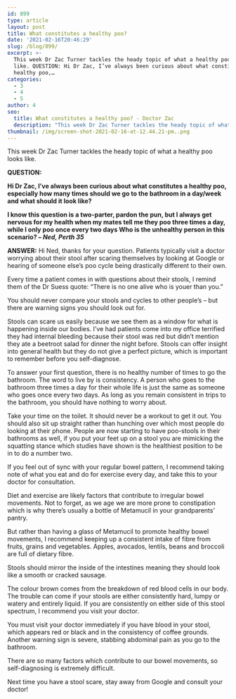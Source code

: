 ```yaml
---
id: 899
type: article
layout: post
title: What constitutes a healthy poo?
date: '2021-02-16T20:46:29'
slug: /blog/899/
excerpt: >-
  This week Dr Zac Turner tackles the heady topic of what a healthy poo looks
  like. QUESTION: Hi Dr Zac, I’ve always been curious about what constitutes a
  healthy poo,…
categories:
  - 3
  - 4
  - 5
author: 4
seo:
  title: What constitutes a healthy poo? - Doctor Zac
  description: "This week Dr Zac Turner tackles the heady topic of what a healthy poo looks like. QUESTION:\_ Hi Dr Zac, I’ve always been curious about what constitutes a healthy poo,..."
thumbnail: /img/screen-shot-2021-02-16-at-12.44.21-pm..png
---
```

This week Dr Zac Turner tackles the heady topic of what a healthy poo looks like.

**QUESTION:** 

**Hi Dr Zac, I’ve always been curious about what constitutes a healthy poo, especially how many times should we go to the bathroom in a day/week and what should it look like?**

**I know this question is a two-parter, pardon the pun, but I always get nervous for my health when my mates tell me they poo three times a day, while I only poo once every two days Who is the unhealthy person in this scenario? – _Ned, Perth 35_**

**ANSWER:** Hi Ned, thanks for your question. Patients typically visit a doctor worrying about their stool after scaring themselves by looking at Google or hearing of someone else’s poo cycle being drastically different to their own.

Every time a patient comes in with questions about their stools, I remind them of the Dr Suess quote: “There is no one alive who is youer than you.”

You should never compare your stools and cycles to other people’s – but there are warning signs you should look out for.

Stools can scare us easily because we see them as a window for what is happening inside our bodies. I’ve had patients come into my office terrified they had internal bleeding because their stool was red but didn’t mention they ate a beetroot salad for dinner the night before. Stools can offer insight into general health but they do not give a perfect picture, which is important to remember before you self-diagnose.

To answer your first question, there is no healthy number of times to go the bathroom. The word to live by is consistency. A person who goes to the bathroom three times a day for their whole life is just the same as someone who goes once every two days. As long as you remain consistent in trips to the bathroom, you should have nothing to worry about.

Take your time on the toilet. It should never be a workout to get it out. You should also sit up straight rather than hunching over which most people do looking at their phone. People are now starting to have poo-stools in their bathrooms as well, if you put your feet up on a stool you are mimicking the squatting stance which studies have shown is the healthiest position to be in to do a number two.

If you feel out of sync with your regular bowel pattern, I recommend taking note of what you eat and do for exercise every day, and take this to your doctor for consultation.

Diet and exercise are likely factors that contribute to irregular bowel movements. Not to forget, as we age we are more prone to constipation which is why there’s usually a bottle of Metamucil in your grandparents’ pantry.

But rather than having a glass of Metamucil to promote healthy bowel movements, I recommend keeping up a consistent intake of fibre from fruits, grains and vegetables. Apples, avocados, lentils, beans and broccoli are full of dietary fibre.

Stools should mirror the inside of the intestines meaning they should look like a smooth or cracked sausage.

The colour brown comes from the breakdown of red blood cells in our body. The trouble can come if your stools are either consistently hard, lumpy or watery and entirely liquid. If you are consistently on either side of this stool spectrum, I recommend you visit your doctor.

You must visit your doctor immediately if you have blood in your stool, which appears red or black and in the consistency of coffee grounds. Another warning sign is severe, stabbing abdominal pain as you go to the bathroom.

There are so many factors which contribute to our bowel movements, so self-diagnosing is extremely difficult.

Next time you have a stool scare, stay away from Google and consult your doctor!